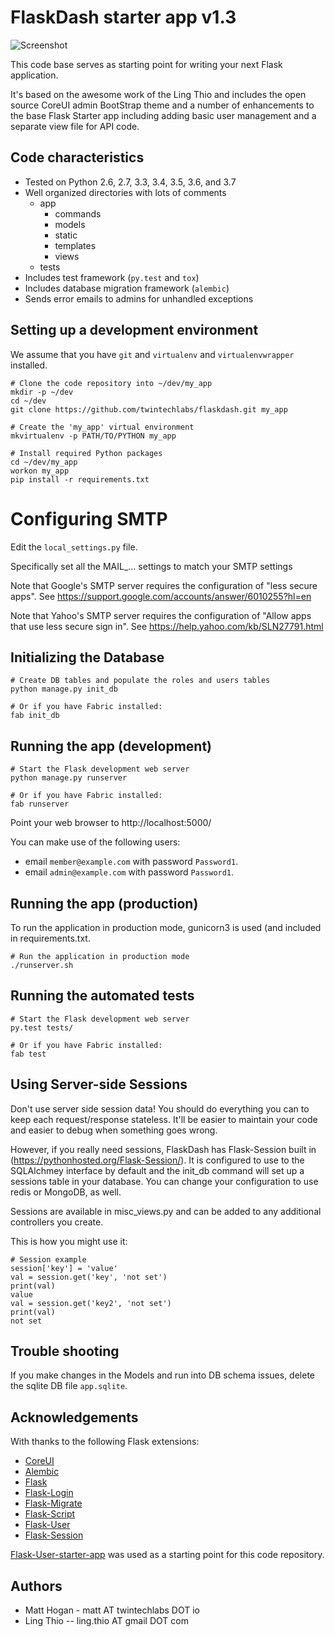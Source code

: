 # FlaskDash starter app v1.3

![Screenshot](https://github.com/twintechlabs/flaskdash/blob/master/app/static/images/screenshot.png)

This code base serves as starting point for writing your next Flask application.

It's based on the awesome work of the Ling Thio and includes the open source
CoreUI admin BootStrap theme and a number of enhancements to the base Flask
Starter app including adding basic user management and a separate view file for
API code.

## Code characteristics

* Tested on Python 2.6, 2.7, 3.3, 3.4, 3.5, 3.6, and 3.7
* Well organized directories with lots of comments
    * app
        * commands
        * models
        * static
        * templates
        * views
    * tests
* Includes test framework (`py.test` and `tox`)
* Includes database migration framework (`alembic`)
* Sends error emails to admins for unhandled exceptions


## Setting up a development environment

We assume that you have `git` and `virtualenv` and `virtualenvwrapper` installed.

    # Clone the code repository into ~/dev/my_app
    mkdir -p ~/dev
    cd ~/dev
    git clone https://github.com/twintechlabs/flaskdash.git my_app

    # Create the 'my_app' virtual environment
    mkvirtualenv -p PATH/TO/PYTHON my_app

    # Install required Python packages
    cd ~/dev/my_app
    workon my_app
    pip install -r requirements.txt


# Configuring SMTP

Edit the `local_settings.py` file.

Specifically set all the MAIL_... settings to match your SMTP settings

Note that Google's SMTP server requires the configuration of "less secure apps".
See https://support.google.com/accounts/answer/6010255?hl=en

Note that Yahoo's SMTP server requires the configuration of "Allow apps that use less secure sign in".
See https://help.yahoo.com/kb/SLN27791.html


## Initializing the Database

    # Create DB tables and populate the roles and users tables
    python manage.py init_db

    # Or if you have Fabric installed:
    fab init_db


## Running the app (development)

    # Start the Flask development web server
    python manage.py runserver

    # Or if you have Fabric installed:
    fab runserver

Point your web browser to http://localhost:5000/

You can make use of the following users:
- email `member@example.com` with password `Password1`.
- email `admin@example.com` with password `Password1`.

## Running the app (production)

To run the application in production mode, gunicorn3 is used (and included in requirements.txt.

    # Run the application in production mode
    ./runserver.sh

## Running the automated tests

    # Start the Flask development web server
    py.test tests/

    # Or if you have Fabric installed:
    fab test


## Using Server-side Sessions

Don't use server side session data! You should do everything you can to keep each request/response stateless. It'll be easier to maintain your code and easier to debug when something goes wrong.  

However, if you really need sessions, FlaskDash has Flask-Session built in (https://pythonhosted.org/Flask-Session/).  It is configured to use to the SQLAlchmey interface by default and the init_db command will set up a sessions table in your database.  You can change your configuration to use redis or MongoDB, as well.

Sessions are available in misc_views.py and can be added to any additional controllers you create.

This is how you might use it:

    # Session example
    session['key'] = 'value'
    val = session.get('key', 'not set')
    print(val)
    value    
    val = session.get('key2', 'not set')
    print(val)
    not set

## Trouble shooting

If you make changes in the Models and run into DB schema issues, delete the sqlite DB file `app.sqlite`.


## Acknowledgements

With thanks to the following Flask extensions:
* [CoreUI](https://coreui.io/)
* [Alembic](http://alembic.zzzcomputing.com/)
* [Flask](http://flask.pocoo.org/)
* [Flask-Login](https://flask-login.readthedocs.io/)
* [Flask-Migrate](https://flask-migrate.readthedocs.io/)
* [Flask-Script](https://flask-script.readthedocs.io/)
* [Flask-User](http://flask-user.readthedocs.io/en/v0.6/)
* [Flask-Session](https://pythonhosted.org/Flask-Session/)

<!-- Please consider leaving this line. Thank you -->
[Flask-User-starter-app](https://github.com/lingthio/Flask-User-starter-app) was used as a starting point for this code repository.

## Authors
- Matt Hogan - matt AT twintechlabs DOT io
- Ling Thio -- ling.thio AT gmail DOT com
